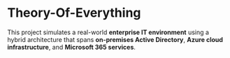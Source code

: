 # Theory-Of-Everything
This project simulates a real-world **enterprise IT environment** using a hybrid architecture that spans **on-premises Active Directory**, **Azure cloud infrastructure**, and **Microsoft 365 services**.
